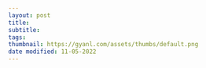 ```yaml
---
layout: post
title: 
subtitle:
tags: 
thumbnail: https://gyanl.com/assets/thumbs/default.png
date modified: 11-05-2022
---
```

